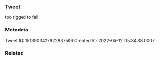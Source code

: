 ### Tweet
too rigged to fail

### Metadata
Tweet ID: 1513903427922837506
Created At: 2022-04-12T15:34:38.000Z

### Related

